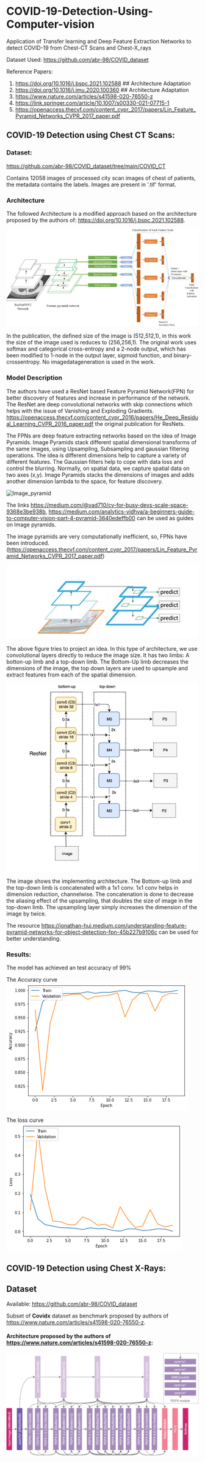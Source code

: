 # COVID-19-Detection-Using-Computer-vision
Application of Transfer learning and Deep Feature Extraction Networks to detect COVID-19 from Chest-CT Scans and Chest-X_rays

Dataset Used: https://github.com/abr-98/COVID_dataset

Reference Papers: 
1. https://doi.org/10.1016/j.bspc.2021.102588  ## Architecture Adaptation
2. https://doi.org/10.1016/j.imu.2020.100360   ## Architecture Adaptation
3. https://www.nature.com/articles/s41598-020-76550-z
4. https://link.springer.com/article/10.1007/s00330-021-07715-1
5. https://openaccess.thecvf.com/content_cvpr_2017/papers/Lin_Feature_Pyramid_Networks_CVPR_2017_paper.pdf

## COVID-19 Detection using Chest CT Scans:

### Dataset:

https://github.com/abr-98/COVID_dataset/tree/main/COVID_CT

Contains 12058 images of processed city scan images of chest of patients, the metadata contains the labels. Images are present in '.tif' format.

### Architecture

The followed Architecture is a modified approach based on the architecture proposed by the authors of: https://doi.org/10.1016/j.bspc.2021.102588. 

![Arch](https://github.com/abr-98/COVID-19-Detection-Using-Computer-vision/blob/main/Image_COVID/ARCH_CT.jpg)
 
In the publication, the defined size of the image is (512,512,1), in this work the size of the image used is reduces to (256,256,1).
The original work uses softmax and categorical cross-entropy and a 2-node output, which has been modified to 1-node in the output layer, sigmoid function, and binary-crossentropy. 
No imagedatageneration is used in the work.

### Model Description

The authors have used a ResNet based Feature Pyramid Network(FPN) for better discovery of features and increase in performance of the network. The ResNet are deep convolutional networks with skip connections which helps with the issue of Vanishing and Exploding Gradients. https://openaccess.thecvf.com/content_cvpr_2016/papers/He_Deep_Residual_Learning_CVPR_2016_paper.pdf the original publication for ResNets.

The FPNs are deep feature extracting networks based on the idea of Image Pyramids. Image Pyramids stack different spatial dimensional transforms of the same images, using Upsampling, Subsampling and gaussian filtering operations. The idea is different dimensions help to capture a variety of different features. The Gaussian filters help to cope with data loss and control the blurring. Normally, on spatial data, we capture spatial data on two axes (x,y). Image Pyramids stacks the dimensions of images and adds another dimension lambda to the space, for feature discovery. 
 
![Image_pyramid](https://miro.medium.com/max/700/1*_VfiFZ4TzFkyzNxBPRtoyg.png)

The links https://medium.com/@vad710/cv-for-busy-devs-scale-space-9368e3be938b, https://medium.com/analytics-vidhya/a-beginners-guide-to-computer-vision-part-4-pyramid-3640edeffb00 can be used as guides on Image pyramids.

The image pyramids are very computationally inefficient, so, FPNs have been introduced.(https://openaccess.thecvf.com/content_cvpr_2017/papers/Lin_Feature_Pyramid_Networks_CVPR_2017_paper.pdf)

![FPN](https://github.com/abr-98/COVID-19-Detection-Using-Computer-vision/blob/main/Image_COVID/FPN_1.png) 

The above figure tries to project an idea. In this type of architecture, we use convolutional layers directly to reduce the image size. It has two limbs: A botton-up limb and a top-down limb. The Bottom-Up limb decreases the dimensions of the image, the top down layers are used to upsample and extract features from each of the spatial dimension.

![FPN_2](https://github.com/abr-98/COVID-19-Detection-Using-Computer-vision/blob/main/Image_COVID/FPN.png) 

The image shows the implementing architecture. The Bottom-up limb and the top-down limb is concatenated with a 1x1 conv. 1x1 conv helps in dimension reduction, channelwise. The concatenation is done to decrease the aliasing effect of the upsampling, that doubles the size of image in the top-down limb. The upsampling layer simply increases the dimension of the image by twice.

The resource https://jonathan-hui.medium.com/understanding-feature-pyramid-networks-for-object-detection-fpn-45b227b9106c can be used for better understanding.

### Results:

The model has achieved an test accuracy of 99%

The Accuracy curve 
![Accuracy](https://github.com/abr-98/COVID-19-Detection-Using-Computer-vision/blob/main/Image_COVID/CT_acc.png)

The loss curve
![Loss](https://github.com/abr-98/COVID-19-Detection-Using-Computer-vision/blob/main/Image_COVID/CT_loss.png)


## COVID-19 Detection using Chest X-Rays:

## Dataset
Available: https://github.com/abr-98/COVID_dataset

Subset of **Covidx** dataset as benchmark proposed by authors of https://www.nature.com/articles/s41598-020-76550-z.

#### Architecture proposed by the authors of https://www.nature.com/articles/s41598-020-76550-z:
![Arch1](https://raw.githubusercontent.com/abr-98/COVID-19-Detection-Using-Computer-vision/main/Image_COVID/ARCH_X_rays_2.webp)


